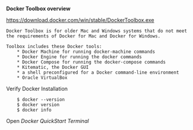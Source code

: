 **Docker Toolbox overview**
  
  https://download.docker.com/win/stable/DockerToolbox.exe 
  
    Docker Toolbox is for older Mac and Windows systems that do not meet the requirements of Docker for Mac and Docker for Windows.
    
    Toolbox includes these Docker tools:
        * Docker Machine for running docker-machine commands
        * Docker Engine for running the docker commands
        * Docker Compose for running the docker-compose commands
        * Kitematic, the Docker GUI
        * a shell preconfigured for a Docker command-line environment
        * Oracle VirtualBox
     
     
 Verify Docker Installation
 
        $ docker --version
        $ docker version
        $ docker info
        
 Open _Docker QuickStart Terminal_
